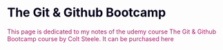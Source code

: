  #   <span style="color:03001C"> The Git & Github Bootcamp </span>

 <span style="color:A61F69">
This page is dedicated to my notes of the udemy course The Git & Github Bootcamp course by Colt Steele. It can be purchased here
 </span>